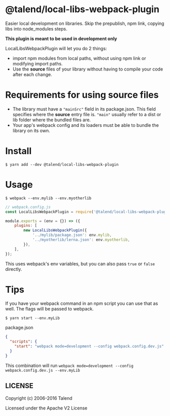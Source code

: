 # @talend/local-libs-webpack-plugin

Easier local development on libraries. Skip the prepublish, npm link, copying libs into node_modules steps.

**This plugin is meant to be used in development only**

LocalLibsWebpackPlugin will let you do 2 things:
- import npm modules from local paths, without using npm link or modifying import paths.
- Use the **source** files of your library without having to compile your code after each change.

# Requirements for using source files
- The library must have a `"mainSrc"` field in its package.json. This field specifies where the **source** entry file is. `"main"` usually refer to a dist or lib folder where the bundled files are.
- Your app's webpack config and its loaders must be able to bundle the library on its own.

# Install
`$ yarn add --dev @talend/local-libs-webpack-plugin`

# Usage
`$ webpack --env.mylib --env.myotherlib`

```js
// webpack.config.js
const LocalLibsWebpackPlugin = require('@talend/local-libs-webpack-plugin');

module.exports = (env = {}) => ({
	plugins: [
		new LocalLibsWebpackPlugin({
			'../mylib/package.json': env.mylib,
			'../myotherlib/lerna.json': env.myotherlib,
		}),
	],
});
```

This uses webpack's env variables, but you can also pass `true` or `false` directly.

# Tips

If you have your webpack command in an npm script you can use that as well. The flags will be passed to webpack.

`$ yarn start --env.myLib`

package.json
```json
{
  "scripts": {
    "start": "webpack mode=development --config webpack.config.dev.js"
  }
}
```

This combination will run `webpack mode=development --config webpack.config.dev.js --env.myLib`

## LICENSE

Copyright (c) 2006-2016 Talend

Licensed under the Apache V2 License
